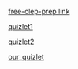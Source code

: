[free-clep-prep link](http://www.free-clep-prep.com/Western-Civilization-I-CLEP.html) 

[quizlet1](https://quizlet.com/1706549/western-civ-notes-flash-cards/)

[quizlet2](https://quizlet.com/348208/western-civilization-i-clep-study-guide-flash-cards/)

[our_quizlet](https://quizlet.com/join/U6UJs8Uuz)
